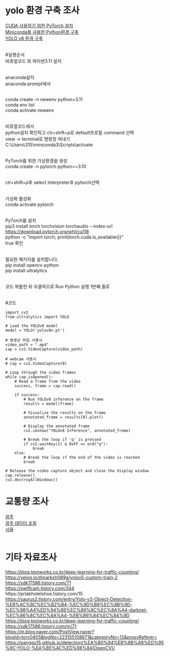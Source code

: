 

<h1>yolo 환경 구축 조사</h1>
<a href="https://webnautes.tistory.com/m/1850">CUDA 사용하기 위한 PyTorch 설치</a><br>
<a href="https://youtu.be/ert1zNdIpEA?si=kbUGK8Bd_WCisvc9">Miniconda를 사용한 Python환경 구축</a><br>
<a href="https://webnautes.tistory.com/m/1851">YOLO v8 환경 구축</a><br><br>

#실행순서<br>
비쥬얼코드 와 파이썬3.11 설치<br><br>

anaconda설치<br>
anaconda prompt에서<br><br>

conda create -n newenv python=3.11<br>
conda env list<br>
conda activate newenv<br><br>

비쥬얼코드에서<br>
python설치 확인하고 ctr+shift+p로 default프로필 command 선택<br>
view -> terminal로 명령창 꺼내기<br>
C:\Users\315\miniconda3\Scripts\activate<br><br>

PyTorch를 위한 가상환경을 생성<br>
conda create -n pytorch python==3.10<br><br>

ctr+shift+p후 select interpreter후 pytorch선택<br><br>

가상화 활성화<br>
conda activate pytorch<br><br>

PyTorch를 설치<br>
pip3 install torch torchvision torchaudio --index-url https://download.pytorch.org/whl/cu118<br>
python -c "import torch; print(torch.cuda.is_available())"<br>
true 확인<br><br>

필요한 패키지를 설치합니다.<br>
pip install opencv-python<br>
pip install ultralytics<br><br>

코드 복붙한 뒤 우클릭으로  Run Python 실행 1번째 줄로<br><br>

#코드<br>

    import cv2
    from ultralytics import YOLO
    
    # Load the YOLOv8 model
    model = YOLO('yolov8n.pt')
    
    # 동영상 파일 사용시
    video_path = ".mp4"
    cap = cv2.VideoCapture(video_path)
    
    # webcam 사용시
    # cap = cv2.VideoCapture(0)
    
    # Loop through the video frames
    while cap.isOpened():
        # Read a frame from the video
        success, frame = cap.read()
    
        if success:
            # Run YOLOv8 inference on the frame
            results = model(frame)
    
            # Visualize the results on the frame
            annotated_frame = results[0].plot()
    
            # Display the annotated frame
            cv2.imshow("YOLOv8 Inference", annotated_frame)
    
            # Break the loop if 'q' is pressed
            if cv2.waitKey(1) & 0xFF == ord("q"):
                break
        else:
            # Break the loop if the end of the video is reached
            break
    
    # Release the video capture object and close the display window
    cap.release()
    cv2.destroyAllWindows()

<h1>교통량 조사</h1>
<a href="https://www.gjtic.go.kr/">광주</a><br>
<a href="https://www.data.go.kr/data/15098622/openapi.do#tab_layer_detail_function">광주 데이터 조회</a><br>
<a href="https://topis.seoul.go.kr/refRoom/openRefRoom_2.do">서울</a><br><br>

<h1>기타 자료조사</h1>
<a href="https://blog.testworks.co.kr/deep-learning-for-traffic-counting/">https://blog.testworks.co.kr/deep-learning-for-traffic-counting/</a><br>
<a href="https://velog.io/@parksh089g/yolov5-custom-train-2">https://velog.io/@parksh089g/yolov5-custom-train-2</a><br>
<a href="https://sdk17586.tistory.com/71">https://sdk17586.tistory.com/71</a><br>
<a href="https://swiftcam.tistory.com/344">https://swiftcam.tistory.com/344</a><br>
<a href="https://prlabhotelshoe.tistory.com/15"></a>https://prlabhotelshoe.tistory.com/15<br>
<a href="https://saurus2.tistory.com/entry/Yolo-v3-Object-Detection-%EB%AC%BC%EC%B2%B4-%EC%9D%B8%EC%8B%9D-%EC%98%A4%ED%94%88%EC%86%8C%EC%8A%A4-darknet-%EC%86%8C%EC%8A%A4-%EB%B6%84%EC%84%9D">https://saurus2.tistory.com/entry/Yolo-v3-Object-Detection-%EB%AC%BC%EC%B2%B4-%EC%9D%B8%EC%8B%9D-%EC%98%A4%ED%94%88%EC%86%8C%EC%8A%A4-darknet-%EC%86%8C%EC%8A%A4-%EB%B6%84%EC%84%9D</a><br>
<a href="https://blog.testworks.co.kr/deep-learning-for-traffic-counting/">https://blog.testworks.co.kr/deep-learning-for-traffic-counting/</a><br>
<a href="https://sdk17586.tistory.com/m/71">https://sdk17586.tistory.com/m/71</a><br>
<a href="https://m.blog.naver.com/PostView.naver?blogId=tory0405&logNo=223155108671&categoryNo=12&proxyReferer=">https://m.blog.naver.com/PostView.naver?blogId=tory0405&logNo=223155108671&categoryNo=12&proxyReferer=</a><br>
<a href="https://panggu15.github.io/detection/%EA%B0%84%EB%8B%A8%ED%95%9C-YOLO-%EA%B5%AC%ED%98%84(OpenCV)/">https://panggu15.github.io/detection/%EA%B0%84%EB%8B%A8%ED%95%9C-YOLO-%EA%B5%AC%ED%98%84(OpenCV)/</a><br><br>
